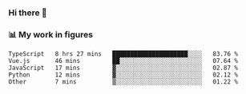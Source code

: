 ### Hi there 👋

### 📊 My work in figures

<!--START_SECTION:waka-->

```text
TypeScript   8 hrs 27 mins   █████████████████████░░░░   83.76 %
Vue.js       46 mins         ██░░░░░░░░░░░░░░░░░░░░░░░   07.64 %
JavaScript   17 mins         ▓░░░░░░░░░░░░░░░░░░░░░░░░   02.87 %
Python       12 mins         ▓░░░░░░░░░░░░░░░░░░░░░░░░   02.12 %
Other        7 mins          ▒░░░░░░░░░░░░░░░░░░░░░░░░   01.22 %
```

<!--END_SECTION:waka-->
